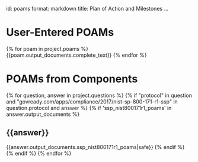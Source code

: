 id: poams
format: markdown
title: Plan of Action and Milestones
...
# User-Entered POAMs

{% for poam in project.poams %}
{{poam.output_documents.complete_text}}
{% endfor %}

# POAMs from Components

{% for question, answer in project.questions %}
  {% if "protocol" in question and "govready.com/apps/compliance/2017/nist-sp-800-171-r1-ssp" in question.protocol and answer %}
    {% if 'ssp_nist800171r1_poams' in answer.output_documents %}
## {{answer}}

{{answer.output_documents.ssp_nist800171r1_poams|safe}}
    {% endif %}
  {% endif %}
{% endfor %}